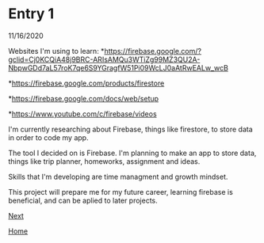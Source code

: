 # Entry 1
11/16/2020

Websites I'm using to learn:
*https://firebase.google.com/?gclid=Cj0KCQiA48j9BRC-ARIsAMQu3WTiZg99MZ3QU2A-NbpwGDd7aL57roK7qe6S9YGragfW51Pi09WcLJ0aAtRwEALw_wcB

*https://firebase.google.com/products/firestore

*https://firebase.google.com/docs/web/setup

*https://www.youtube.com/c/firebase/videos

I'm currently researching about Firebase, things like firestore, to store data in order to code my app.

The tool I decided on is Firebase. I'm planning to make an app to store data, things like trip planner, homeworks, assignment and ideas.

Skills that I'm developing are time managment and growth mindset.

This project will prepare me for my future career, learning firebase is beneficial, and can be aplied to later projects.

[Next](entry02.md)

[Home](../README.md)
